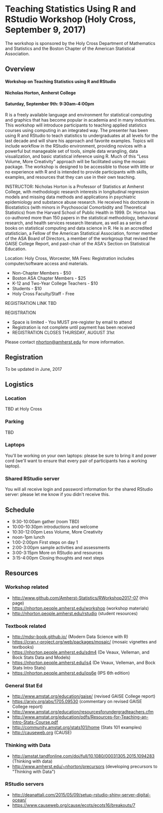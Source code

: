 # Teaching Statistics Using R and RStudio Workshop (Holy Cross, September 9, 2017)

The workshop is sponsored by the Holy Cross Department of Mathematics and Statistics and the Boston Chapter of the American Statistical Association.

## Overview

#### Workshop on Teaching Statistics using R and RStudio 
#### Nicholas Horton, Amherst College
#### Saturday, September 9th: 9:30am-4:00pm

R is a freely available language and environment for statistical computing and graphics that has become popular in academia and in many industries. This workshop will introduce participants to teaching applied statistics courses using computing in an integrated way. The presenter has been using R and RStudio to teach statistics to undergraduates at all levels for the last decade and will share his approach and favorite examples. Topics will include workflow in the RStudio environment, providing novices with a powerful but manageable set of tools, simple data wrangling, data visualization, and basic statistical inference using R. Much of this "Less Volume, More Creativity" approach will be facilitated using the mosaic package. The workshop is designed to be accessible to those with little or no experience with R and is intended to provide participants with skills, examples, and resources that they can use in their own teaching.

INSTRUCTOR: Nicholas Horton is a Professor of Statistics at Amherst College, with methodologic research interests in longitudinal regression models and missing data methods and applications in psychiatric epidemiology and substance abuse research. He received his doctorate in Biostatistics (with minors in Psychosocial Comorbidity and Theoretical Statistics) from the Harvard School of Public Health in 1999. Dr. Horton has co-authored more than 150 papers in the statistical methodology, behavioral research, and health services research literature, as well as a series of books on statistical computing and data science in R. He is an accredited statistician, a Fellow of the American Statistical Association, former member of the ASA Board of Directors, a member of the workgroup that revised the GAISE College Report, and past-chair of the ASA's Section on Statistical Education.

Location: Holy Cross, Worcester, MA 
Fees: Registration includes computer/software access and materials. 
- Non-Chapter Members - $50 
- Boston ASA Chapter Members - $25 
- K-12 and Two-Year College Teachers - $10 
- Students - $10 
- Holy Cross Faculty/Staff - Free 

REGISTRATION LINK TBD

REGISTRATION 
- Space is limited - You MUST pre-register by email to attend 
- Registration is not complete until payment has been received 
- REGISTRATION CLOSES THURSDAY, AUGUST 31st

Please contact nhorton@amherst.edu for more information.



## Registration

To be updated in June, 2017

## Logistics

### Location

TBD at Holy Cross

### Parking

TBD

### Laptops

You'll be working on your own laptops: please be sure to bring it and power cord (we'll want to ensure that every pair of participants has a working laptop).

### Shared RStudio server

You will all receive login and password information for the shared RStudio server: please let me know if you didn't receive this.


## Schedule

- 9:30-10:00am gather (room TBD)
- 10:00-10:30pm introductions and welcome
- 10:30-12:00pm Less Volume, More Creativity
- noon-1pm lunch
- 1:00-2:00pm First steps on day 1
- 2:00-3:00pm sample activities and assessments
- 3:00-3:15pm More on RStudio and resources
- 3:15-4:00pm Closing thoughts and next steps

## Resources

### Workshop related

- http://www.github.com/Amherst-Statistics/RWorkshop2017-07 (this page)
- https://nhorton.people.amherst.edu/workshop (workshop materials)
- http://nhorton.people.amherst.edu/rstudio (student resources)

### Textbook related

- http://mdsr-book.github.io/ (Modern Data Science with R)
- https://cran.r-project.org/web/packages/mosaic/ (mosaic vignettes and textbooks)
- https://nhorton.people.amherst.edu/sdm4 (De Veaux, Velleman, and Bock Stats Data and Models)
- https://nhorton.people.amherst.edu/is4 (De Veaux, Velleman, and Bock Stats Intro Stats)
- https://nhorton.people.amherst.edu/ips6e (IPS 6th edition)

### General Stat Ed

- http://www.amstat.org/education/gaise/ (revised GAISE College report)
- https://arxiv.org/abs/1705.09530 (commentary on revised GAISE College report)
- http://www.amstat.org/education/resourcesforundergradteachers.cfm
- http://www.amstat.org/education/pdfs/Resources-for-Teaching-an-Intro-Stats-Course.pdf
- http://community.amstat.org/stats101/home (Stats 101 examples)
- http://causeweb.org (CAUSE)

### Thinking with Data

- http://amstat.tandfonline.com/doi/full/10.1080/00031305.2015.1094283 (Thinking with data)
- http://www.amherst.edu/~nhorton/precursors (developing precursors to "Thinking with Data")

### RStudio servers

- http://deanattali.com/2015/05/09/setup-rstudio-shiny-server-digital-ocean/
- https://www.causeweb.org/cause/ecots/ecots16/breakouts/7
